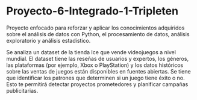 # Proyecto-6-Integrado-1-Tripleten
Proyecto enfocado para reforzar y aplicar los conocimientos adquiridos sobre el análisis de datos con Python, el procesamiento de datos, análisis exploratorio y análisis estadístico.

Se analiza un dataset de la tienda Ice que vende videojuegos a nivel mundial. El dataset tiene las reseñas de usuarios y expertos, los géneros, las plataformas (por ejemplo, Xbox o PlayStation) y los datos históricos sobre las ventas de juegos están disponibles en fuentes abiertas. Se tiene que identificar los patrones que determinen si un juego tiene éxito o no. Esto te permitirá detectar proyectos prometedores y planificar campañas publicitarias.
